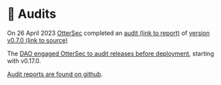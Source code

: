 # 🐞 Audits

On 26 April 2023 [OtterSec](https://osec.io/) completed an [audit (link to report)](https://github.com/blockworks-foundation/mango-v4/blob/dev/audits/Audit\_OtterSec\_Mango\_v0.7.0.pdf) of [version v0.7.0 (link to source)](https://github.com/blockworks-foundation/mango-v4/commit/5c7a2e3)

The [DAO engaged OtterSec to audit releases before deployment](https://dao.mango.markets/dao/MNGO/proposal/GGopTvYRPcDKFrkPMECKrsvLk8DtXsAmMDWaoaZTkEvy), starting with v0.17.0.

[Audit reports are found on github](https://github.com/blockworks-foundation/mango-v4/tree/dev/audits).

